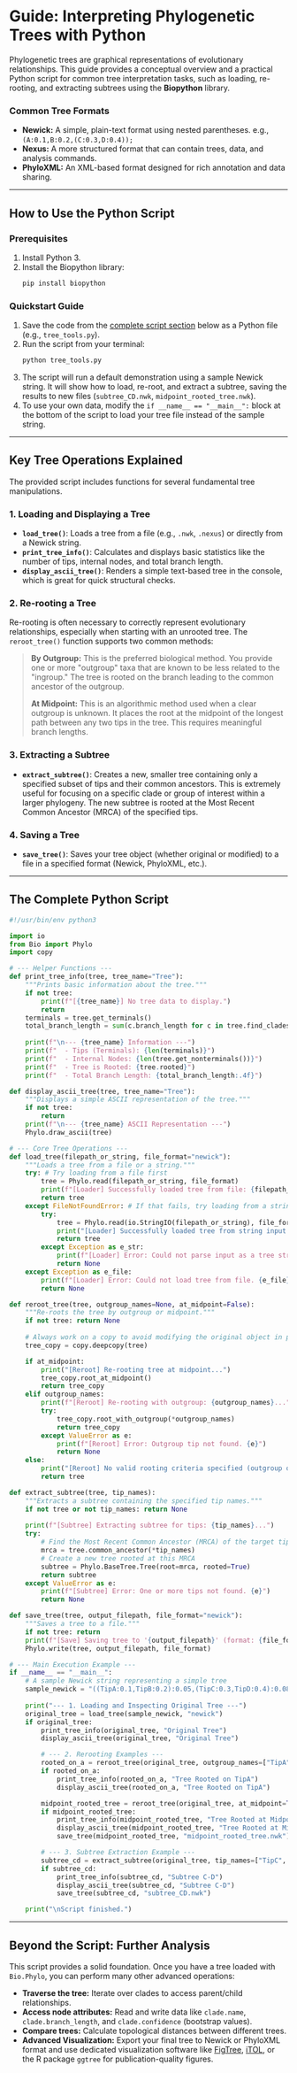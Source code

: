 # Guide: Interpreting Phylogenetic Trees with Python

Phylogenetic trees are graphical representations of evolutionary relationships. This guide provides a conceptual overview and a practical Python script for common tree interpretation tasks, such as loading, re-rooting, and extracting subtrees using the **Biopython** library.

### Common Tree Formats
*   **Newick:** A simple, plain-text format using nested parentheses. e.g., `(A:0.1,B:0.2,(C:0.3,D:0.4));`
*   **Nexus:** A more structured format that can contain trees, data, and analysis commands.
*   **PhyloXML:** An XML-based format designed for rich annotation and data sharing.

---

## How to Use the Python Script

### Prerequisites
1.  Install Python 3.
2.  Install the Biopython library:
    ```bash
    pip install biopython
    ```

### Quickstart Guide
1.  Save the code from the [complete script section](#the-complete-python-script) below as a Python file (e.g., `tree_tools.py`).
2.  Run the script from your terminal:
    ```bash
    python tree_tools.py
    ```
3.  The script will run a default demonstration using a sample Newick string. It will show how to load, re-root, and extract a subtree, saving the results to new files (`subtree_CD.nwk`, `midpoint_rooted_tree.nwk`).
4.  To use your own data, modify the `if __name__ == "__main__":` block at the bottom of the script to load your tree file instead of the sample string.

---

## Key Tree Operations Explained

The provided script includes functions for several fundamental tree manipulations.

### 1. Loading and Displaying a Tree
*   **`load_tree()`**: Loads a tree from a file (e.g., `.nwk`, `.nexus`) or directly from a Newick string.
*   **`print_tree_info()`**: Calculates and displays basic statistics like the number of tips, internal nodes, and total branch length.
*   **`display_ascii_tree()`**: Renders a simple text-based tree in the console, which is great for quick structural checks.

### 2. Re-rooting a Tree
Re-rooting is often necessary to correctly represent evolutionary relationships, especially when starting with an unrooted tree. The `reroot_tree()` function supports two common methods:
> **By Outgroup:** This is the preferred biological method. You provide one or more "outgroup" taxa that are known to be less related to the "ingroup." The tree is rooted on the branch leading to the common ancestor of the outgroup.
>
> **At Midpoint:** This is an algorithmic method used when a clear outgroup is unknown. It places the root at the midpoint of the longest path between any two tips in the tree. This requires meaningful branch lengths.

### 3. Extracting a Subtree
*   **`extract_subtree()`**: Creates a new, smaller tree containing only a specified subset of tips and their common ancestors. This is extremely useful for focusing on a specific clade or group of interest within a larger phylogeny. The new subtree is rooted at the Most Recent Common Ancestor (MRCA) of the specified tips.

### 4. Saving a Tree
*   **`save_tree()`**: Saves your tree object (whether original or modified) to a file in a specified format (Newick, PhyloXML, etc.).

---

## The Complete Python Script

```python
#!/usr/bin/env python3

import io
from Bio import Phylo
import copy

# --- Helper Functions ---
def print_tree_info(tree, tree_name="Tree"):
    """Prints basic information about the tree."""
    if not tree:
        print(f"[{tree_name}] No tree data to display.")
        return
    terminals = tree.get_terminals()
    total_branch_length = sum(c.branch_length for c in tree.find_clades() if c.branch_length is not None)
    
    print(f"\n--- {tree_name} Information ---")
    print(f"  - Tips (Terminals): {len(terminals)}")
    print(f"  - Internal Nodes: {len(tree.get_nonterminals())}")
    print(f"  - Tree is Rooted: {tree.rooted}")
    print(f"  - Total Branch Length: {total_branch_length:.4f}")

def display_ascii_tree(tree, tree_name="Tree"):
    """Displays a simple ASCII representation of the tree."""
    if not tree:
        return
    print(f"\n--- {tree_name} ASCII Representation ---")
    Phylo.draw_ascii(tree)

# --- Core Tree Operations ---
def load_tree(filepath_or_string, file_format="newick"):
    """Loads a tree from a file or a string."""
    try: # Try loading from a file first
        tree = Phylo.read(filepath_or_string, file_format)
        print(f"[Loader] Successfully loaded tree from file: {filepath_or_string}")
        return tree
    except FileNotFoundError: # If that fails, try loading from a string
        try:
            tree = Phylo.read(io.StringIO(filepath_or_string), file_format)
            print("[Loader] Successfully loaded tree from string input.")
            return tree
        except Exception as e_str:
            print(f"[Loader] Error: Could not parse input as a tree string. {e_str}")
            return None
    except Exception as e_file:
        print(f"[Loader] Error: Could not load tree from file. {e_file}")
        return None

def reroot_tree(tree, outgroup_names=None, at_midpoint=False):
    """Re-roots the tree by outgroup or midpoint."""
    if not tree: return None
    
    # Always work on a copy to avoid modifying the original object in place
    tree_copy = copy.deepcopy(tree)

    if at_midpoint:
        print("[Reroot] Re-rooting tree at midpoint...")
        tree_copy.root_at_midpoint()
        return tree_copy
    elif outgroup_names:
        print(f"[Reroot] Re-rooting with outgroup: {outgroup_names}...")
        try:
            tree_copy.root_with_outgroup(*outgroup_names)
            return tree_copy
        except ValueError as e:
            print(f"[Reroot] Error: Outgroup tip not found. {e}")
            return None
    else:
        print("[Reroot] No valid rooting criteria specified (outgroup or midpoint).")
        return tree

def extract_subtree(tree, tip_names):
    """Extracts a subtree containing the specified tip names."""
    if not tree or not tip_names: return None
    
    print(f"[Subtree] Extracting subtree for tips: {tip_names}...")
    try:
        # Find the Most Recent Common Ancestor (MRCA) of the target tips
        mrca = tree.common_ancestor(*tip_names)
        # Create a new tree rooted at this MRCA
        subtree = Phylo.BaseTree.Tree(root=mrca, rooted=True)
        return subtree
    except ValueError as e:
        print(f"[Subtree] Error: One or more tips not found. {e}")
        return None

def save_tree(tree, output_filepath, file_format="newick"):
    """Saves a tree to a file."""
    if not tree: return
    print(f"[Save] Saving tree to '{output_filepath}' (format: {file_format})...")
    Phylo.write(tree, output_filepath, file_format)

# --- Main Execution Example ---
if __name__ == "__main__":
    # A sample Newick string representing a simple tree
    sample_newick = "((TipA:0.1,TipB:0.2):0.05,(TipC:0.3,TipD:0.4):0.08);"
    
    print("--- 1. Loading and Inspecting Original Tree ---")
    original_tree = load_tree(sample_newick, "newick")
    if original_tree:
        print_tree_info(original_tree, "Original Tree")
        display_ascii_tree(original_tree, "Original Tree")

        # --- 2. Rerooting Examples ---
        rooted_on_a = reroot_tree(original_tree, outgroup_names=["TipA"])
        if rooted_on_a:
            print_tree_info(rooted_on_a, "Tree Rooted on TipA")
            display_ascii_tree(rooted_on_a, "Tree Rooted on TipA")

        midpoint_rooted_tree = reroot_tree(original_tree, at_midpoint=True)
        if midpoint_rooted_tree:
            print_tree_info(midpoint_rooted_tree, "Tree Rooted at Midpoint")
            display_ascii_tree(midpoint_rooted_tree, "Tree Rooted at Midpoint")
            save_tree(midpoint_rooted_tree, "midpoint_rooted_tree.nwk")

        # --- 3. Subtree Extraction Example ---
        subtree_cd = extract_subtree(original_tree, tip_names=["TipC", "TipD"])
        if subtree_cd:
            print_tree_info(subtree_cd, "Subtree C-D")
            display_ascii_tree(subtree_cd, "Subtree C-D")
            save_tree(subtree_cd, "subtree_CD.nwk")

    print("\nScript finished.")
```

---

## Beyond the Script: Further Analysis

This script provides a solid foundation. Once you have a tree loaded with `Bio.Phylo`, you can perform many other advanced operations:

*   **Traverse the tree:** Iterate over clades to access parent/child relationships.
*   **Access node attributes:** Read and write data like `clade.name`, `clade.branch_length`, and `clade.confidence` (bootstrap values).
*   **Compare trees:** Calculate topological distances between different trees.
*   **Advanced Visualization:** Export your final tree to Newick or PhyloXML format and use dedicated visualization software like [FigTree](http://tree.bio.ed.ac.uk/software/figtree/), [iTOL](https://itol.embl.de/), or the R package `ggtree` for publication-quality figures.
